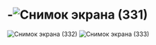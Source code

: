 # -![Снимок экрана (331)](https://user-images.githubusercontent.com/47248388/192598170-8603474f-c56c-4b64-9bcc-9d19612acb25.png)
![Снимок экрана (332)](https://user-images.githubusercontent.com/47248388/192598180-5d00d00c-87b8-411e-b657-e7a88194cd0f.png)
![Снимок экрана (333)](https://user-images.githubusercontent.com/47248388/192598185-456f5ed4-38da-483c-bf6c-919eb9eab612.png)
